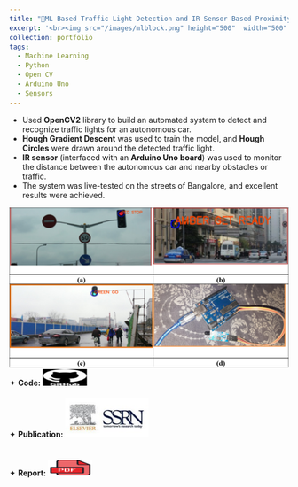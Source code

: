 ```yaml
---
title: "🚥ML Based Traffic Light Detection and IR Sensor Based Proximity Sensing for Autonomous Cars"
excerpt: '<br><img src="/images/mlblock.png" height="500"  width="500" style="cursor: crosshair;">'
collection: portfolio
tags: 
  - Machine Learning
  - Python
  - Open CV
  - Arduino Uno
  - Sensors
---
```


* Used **OpenCV2** library to build an automated system to detect and recognize traffic lights for an autonomous car.
* **Hough Gradient Descent** was used to train the model, and **Hough Circles** were drawn around the detected traffic light.
* **IR sensor** (interfaced with an **Arduino Uno board**) was used to monitor the distance between the autonomous car and nearby obstacles or traffic.
* The system was live-tested on the streets of Bangalore, and excellent results were achieved.

<img src="/images/outputml.png" style="cursor: crosshair;">

<div class="flexcontainer">
  <div>
        <span>✦ <strong>Code:</strong></span> <a href="https://github.com/SudarshanaSRao/Python-and-its-applications-in-ML/tree/Traffic-light-detection-and-recognition" target="_blank" onclick="trackOutboundLink(this);">
      <img class="pulse" height="30px" src="/images/github-logo-git-hub-icon-with-text-on-white-and-black-background-free-vector.jpg" width="80px">
    </a>
  </div>
</div>
    
<div class="flexcontainer">
  <div>
        <span>✦ <strong>Publication:</strong></span> <a href="https://papers.ssrn.com/sol3/papers.cfm?abstract_id=3883931" target="_blank" onclick="trackOutboundLink(this);">
      <img class="pulse" height="70px" src="/images/download_SSRN.jpg" width="150px">
    </a>
  </div>
</div> <br>

<div class="flexcontainer">
  <div>
        <span>✦ <strong>Report:</strong></span> <a href="https://github.com/user-attachments/files/18216776/Mini.project.1.report.pdf" onclick="trackOutboundLink(this);">
      <img class="pulse" height="30px" src="/images/pdf_ic.png" width="80px">
    </a>
  </div>
</div>

<style>
  .flexcontainer {
    display: flex;
    align-items: center;
    margin-bottom: 20px; /* Adjust the value as needed */
    }
@keyframes pulse {
  0% {
    transform: scale(1);
  }
  50% {
    transform: scale(1.05);
  }
  100% {
    transform: scale(1);
  }
}
.pulse {
  animation: pulse 2s infinite ease-in-out;
}
</style>

<!-- This is an item in your portfolio. It can be have images or nice text. If you name the file .md, it will be parsed as markdown. If you name the file .html, it will be parsed as HTML.  -->
